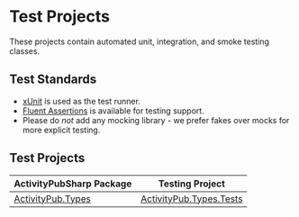 ﻿# Test Projects

These projects contain automated unit, integration, and smoke testing classes.

## Test Standards
* [xUnit](https://xunit.net/) is used as the test runner.
* [Fluent Assertions](https://fluentassertions.com) is available for testing support.
* Please do *not* add any mocking library - we prefer fakes over mocks for more explicit testing.

## Test Projects

| ActivityPubSharp Package                  | Testing Project                                    |
|-------------------------------------------|----------------------------------------------------|
| [ActivityPub.Types](../ActivityPub.Types) | [ActivityPub.Types.Tests](ActivityPub.Types.Tests) |
